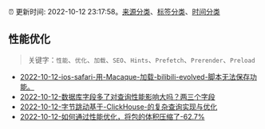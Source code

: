 :alarm_clock: 更新时间: 2022-10-12 23:17:58。[来源分类](../README.md)、[标签分类](../TAGS.md)、[时间分类](../TIMELINE.md)

## 性能优化


> 关键字：`性能`、`优化`、`加载`、`SEO`、`Hints`、`Prefetch`、`Prerender`、`Preload`



- [2022-10-12-ios-safari-用-Macaque-加载-bilibili-evolved-脚本无法保存功能。](https://www.v2ex.com/t/886492) 
- [2022-10-12-数据库字段多了对查询性能影响大吗？两三个字段](https://www.v2ex.com/t/886488) 
- [2022-10-12-字节跳动基于-ClickHouse-的复杂查询实现与优化](https://toutiao.io/k/in7zuo6) 
- [2022-10-12-如何通过性能优化，将包的体积压缩了-62.7%](https://toutiao.io/k/2u8dxr4) 